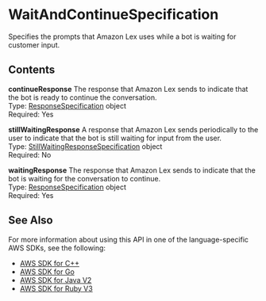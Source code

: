 # WaitAndContinueSpecification<a name="API_WaitAndContinueSpecification"></a>

Specifies the prompts that Amazon Lex uses while a bot is waiting for customer input\. 

## Contents<a name="API_WaitAndContinueSpecification_Contents"></a>

 **continueResponse**   <a name="lexv2-Type-WaitAndContinueSpecification-continueResponse"></a>
The response that Amazon Lex sends to indicate that the bot is ready to continue the conversation\.  
Type: [ResponseSpecification](API_ResponseSpecification.md) object  
Required: Yes

 **stillWaitingResponse**   <a name="lexv2-Type-WaitAndContinueSpecification-stillWaitingResponse"></a>
A response that Amazon Lex sends periodically to the user to indicate that the bot is still waiting for input from the user\.  
Type: [StillWaitingResponseSpecification](API_StillWaitingResponseSpecification.md) object  
Required: No

 **waitingResponse**   <a name="lexv2-Type-WaitAndContinueSpecification-waitingResponse"></a>
The response that Amazon Lex sends to indicate that the bot is waiting for the conversation to continue\.  
Type: [ResponseSpecification](API_ResponseSpecification.md) object  
Required: Yes

## See Also<a name="API_WaitAndContinueSpecification_SeeAlso"></a>

For more information about using this API in one of the language\-specific AWS SDKs, see the following:
+  [AWS SDK for C\+\+](https://docs.aws.amazon.com/goto/SdkForCpp/models.lex.v2-2020-08-07/WaitAndContinueSpecification) 
+  [AWS SDK for Go](https://docs.aws.amazon.com/goto/SdkForGoV1/models.lex.v2-2020-08-07/WaitAndContinueSpecification) 
+  [AWS SDK for Java V2](https://docs.aws.amazon.com/goto/SdkForJavaV2/models.lex.v2-2020-08-07/WaitAndContinueSpecification) 
+  [AWS SDK for Ruby V3](https://docs.aws.amazon.com/goto/SdkForRubyV3/models.lex.v2-2020-08-07/WaitAndContinueSpecification) 
